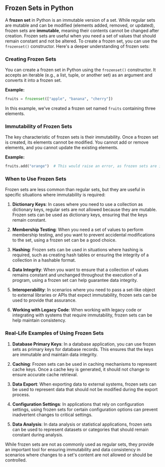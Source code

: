 ## Frozen Sets in Python

A **frozen set** in Python is an immutable version of a set. While regular sets are mutable and can be modified (elements added, removed, or updated), frozen sets are **immutable**, meaning their contents cannot be changed after creation. Frozen sets are useful when you need a set of values that should remain constant and not be altered. To create a frozen set, you can use the `frozenset()` constructor. Here's a deeper understanding of frozen sets:

### Creating Frozen Sets

You can create a frozen set in Python using the `frozenset()` constructor. It accepts an iterable (e.g., a list, tuple, or another set) as an argument and converts it into a frozen set.

**Example:**

```python
fruits = frozenset(["apple", "banana", "cherry"])
```

In this example, we've created a frozen set named `fruits` containing three elements.

### Immutability of Frozen Sets

The key characteristic of frozen sets is their immutability. Once a frozen set is created, its elements cannot be modified. You cannot add or remove elements, and you cannot update the existing elements.

**Example:**

```python
fruits.add("orange")  # This would raise an error, as frozen sets are immutable
```

### When to Use Frozen Sets

Frozen sets are less common than regular sets, but they are useful in specific situations where immutability is required:

1. **Dictionary Keys**: In cases where you need to use a collection as dictionary keys, regular sets are not allowed because they are mutable. Frozen sets can be used as dictionary keys, ensuring that the keys remain constant.

2. **Membership Testing**: When you need a set of values to perform membership testing, and you want to prevent accidental modifications to the set, using a frozen set can be a good choice.

3. **Hashing**: Frozen sets can be used in situations where hashing is required, such as creating hash tables or ensuring the integrity of a collection in a hashable format.

4. **Data Integrity**: When you want to ensure that a collection of values remains constant and unchanged throughout the execution of a program, using a frozen set can help guarantee data integrity.

5. **Interoperability**: In scenarios where you need to pass a set-like object to external libraries or APIs that expect immutability, frozen sets can be used to provide that assurance.

6. **Working with Legacy Code**: When working with legacy code or integrating with systems that require immutability, frozen sets can be help maintain consistency.

### Real-Life Examples of Using Frozen Sets

1. **Database Primary Keys**: In a database application, you can use frozen sets as primary keys for database records. This ensures that the keys are immutable and maintain data integrity.

2. **Caching**: Frozen sets can be used in caching mechanisms to represent cache keys. Once a cache key is generated, it should not change to ensure accurate cache retrieval.

3. **Data Export**: When exporting data to external systems, frozen sets can be used to represent data that should not be modified during the export process.

4. **Configuration Settings**: In applications that rely on configuration settings, using frozen sets for certain configuration options can prevent inadvertent changes to critical settings.

5. **Data Analysis**: In data analysis or statistical applications, frozen sets can be used to represent datasets or categories that should remain constant during analysis.

While frozen sets are not as commonly used as regular sets, they provide an important tool for ensuring immutability and data consistency in scenarios where changes to a set's content are not allowed or should be controlled.